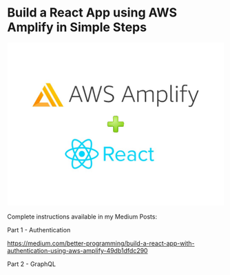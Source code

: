 # Build a React App using AWS Amplify in Simple Steps

![Alt AWS Amplify + React](/part-1-authentication/public/amplify_react.jpeg)

Complete instructions available in my Medium Posts:

Part 1 - Authentication

https://medium.com/better-programming/build-a-react-app-with-authentication-using-aws-amplify-49db1dfdc290

Part 2 - GraphQL
